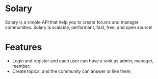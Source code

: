 # Solary

Solary is a simple API that help you to create forums and manager communities. Solary is scalable, performant, fast, free, and open source!

# Features

- Login and register and each user can have a rank as admin, manager, member;
- Create topics, and the community can answer or like them;
